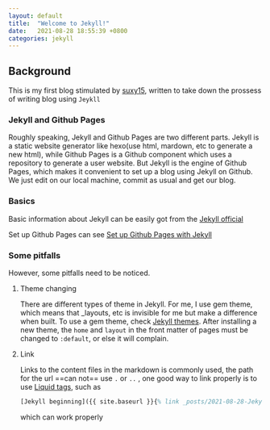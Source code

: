 ```yaml
---
layout: default
title:  "Welcome to Jekyll!"
date:   2021-08-28 18:55:39 +0800
categories: jekyll
---
```




## Background

This is my first blog stimulated by [suxy15](https://github.com/SuXY15), written to take down the prossess of writing blog using `Jeykll`

### Jekyll and Github Pages

Roughly speaking, Jekyll and Github Pages are two different parts. Jekyll is a static website generator like hexo(use html, mardown, etc to generate a new html), while Github Pages is a Github component which uses a repository to generate a user website. But Jekyll is the engine of Github Pages, which makes it convenient to set up a blog using Jekyll on Github. We just edit on our local machine, commit as usual and get our blog. 

### Basics

Basic information about Jekyll can be easily got from the [Jekyll official](https://jekyllrb.com/)

Set up Github Pages can see [Set up  Github Pages with Jekyll](https://docs.github.com/en/pages/setting-up-a-github-pages-site-with-jekyll)

### Some pitfalls

However, some pitfalls need to be noticed.

1. Theme changing

   There are different types of theme in Jekyll. For me, I use gem theme, which means that _layouts, etc is invisible for me but make a difference when built. To use a gem theme, check [Jekyll themes](https://jekyllrb.com/docs/themes/). After installing a new theme, the  `home` and `layout` in the front matter of pages must be changed to `:default`, or else it will complain.

2. Link

   Links to the content files in the markdown is commonly used, the path for the url ==can not== use `.` or `..` , one good way to link properly is to use [Liquid tags](https://jekyllrb.com/docs/liquid/tags/), such as

   ```tex
   [Jekyll beginning]({{ site.baseurl }}{% link _posts/2021-08-28-Jekyll_beginning.markdown %})
   ```

   which can work properly
   
   



 



